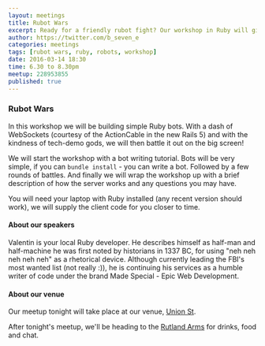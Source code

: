 ```yaml
---
layout: meetings
title: Rubot Wars
excerpt: Ready for a friendly rubot fight? Our workshop in Ruby will give you just that
author: https://twitter.com/b_seven_e
categories: meetings
tags: [rubot wars, ruby, robots, workshop]
date: 2016-03-14 18:30
time: 6.30 to 8.30pm
meetup: 228953855
published: true
---
```


### Rubot Wars

In this workshop we will be building simple Ruby bots. With a dash of WebSockets (courtesy of the ActionCable in the new Rails 5) and with the kindness of tech-demo gods, we will then battle it out on the big screen!

We will start the workshop with a bot writing tutorial. Bots will be very simple, if you can ```bundle install``` - you can write a bot. Followed by a few rounds of battles. And finally we will wrap the workshop up with a brief description of how the server works and any questions you may have.

You will need your laptop with Ruby installed (any recent version should work), we will supply the client code for you closer to time.

#### About our speakers

Valentin is your local Ruby developer. He describes himself as half-man and half-machine he was first noted by historians in 1337 BC, for using "neh neh neh neh neh" as a rhetorical device. Although currently leading the FBI's most wanted list (not really :)), he is continuing his services as a humble writer of code under the brand Made Special - Epic Web Development.

#### About our venue

Our meetup tonight will take place at our venue, [Union St](http://www.union-st.org).

After tonight's meetup, we'll be heading to the [Rutland Arms](http://www.therutlandarmssheffield.co.uk/) for drinks, food and chat.
